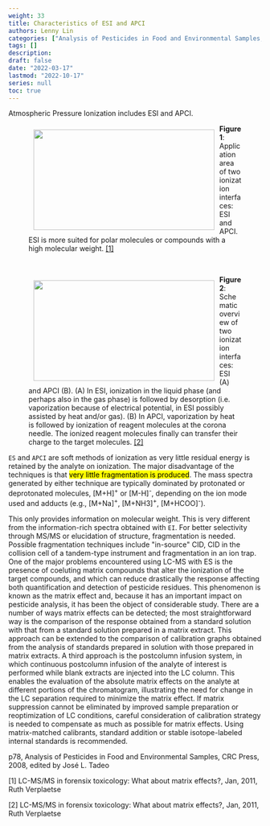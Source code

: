 ```yaml
---
weight: 33
title: Characteristics of ESI and APCI
authors: Lenny Lin
categories: ["Analysis of Pesticides in Food and Environmental Samples, edited by Jos&eacute; L. Tadeo 2008"] 
tags: []
description: 
draft: false
date: "2022-03-17"
lastmod: "2022-10-17"
series: null
toc: true
---
```



Atmospheric Pressure Ionization includes ESI and APCI.  

<!--more-->

<figure>
<img width ="360" height= "200" src = "/docs/images/Screenshot 2022-06-28 141922.png" style ="float: left" HSPACE="10" VSPACE="10"/>
<figcaption><b>Figure 1</b>: Application area of two ionization interfaces: ESI and APCI. ESI is more suited for polar molecules or compounds with a high molecular weight. <a href="#figure1">[1]</a></figcaption>
</figure>

<br>
<figure>
<img width ="360" height= "200" src = "/docs/images/Screenshot 2022-06-28 142007.png" style ="float: left" HSPACE="10" VSPACE="10"/>
<figcaption><b>Figure 2</b>: Schematic overview of two ionization interfaces: ESI (A) and APCI (B). (A) In ESI, ionization in the liquid phase (and perhaps also in the gas phase) is followed by desorption (i.e. vaporization because of electrical potential, in ESI possibly assisted by heat and/or gas). (B) In APCI, vaporization by heat is followed by ionization of reagent molecules at the corona needle. The ionized reagent molecules finally can transfer their charge to the target molecules. <a href="#figure1">[2]</a></figcaption> 
</figure> 



`ES` and `APCI` are soft methods of ionization as very little residual energy is retained by the analyte on ionization. The major disadvantage of the techniques is that <mark>very little fragmentation is produced</mark>. The mass spectra generated by either technique are typically dominated by protonated or deprotonated molecules, [M+H]<sup>+</sup> or [M-H]<sup>-</sup>, depending on the ion mode used and adducts (e.g., [M+Na]<sup>+</sup>, [M+NH3]<sup>+</sup>, [M+HCOO]<sup>-</sup>).    

This only provides information on molecular weight. This is very different from the information-rich spectra obtained with `EI`. For better selectivity through MS/MS or elucidation of structure, fragmentation is needed. Possible fragmentation techniques include "in-source" CID, CID in the collision cell of a tandem-type instrument and fragmentation in an ion trap. One of the major problems encountered using LC-MS with ES is the presence of coeluting matrix compounds that alter the ionization of the target compounds, and which can reduce drastically the response affecting both quantification and detection of pesticide residues. This phenomenon is known as the matrix effect and, because it has an important impact on pesticide analysis, it has been the object of considerable study. There are a number of ways matrix effects can be detected; the most straightforward way is the comparison of the response obtained from a standard solution with that from a standard solution prepared in a matrix extract. This approach can be extended to the comparison of calibration graphs obtained from the analysis of standards prepared in solution with those prepared in matrix extracts. A third approach is the postcolumn infusion system, in which continuous postcolumn infusion of the analyte of interest is performed while blank extracts are injected into the LC column. This enables the evaluation of the absolute matrix effects on the analyte at different portions of the chromatogram, illustrating the need for change in the LC separation required to minimize the matrix effect. If matrix suppression cannot be eliminated by improved sample preparation or reoptimization of LC conditions, careful consideration of calibration strategy is needed to compensate as much as possible for matrix effects. Using matrix-matched calibrants, standard addition or stable isotope-labeled internal standards is recommended.  

p78, Analysis of Pesticides in Food and Environmental Samples, CRC Press, 2008, edited by Jos&eacute; L. Tadeo  

<p id = "figure1">[1] LC-MS/MS in forensix toxicology: What about matrix effects?, Jan, 2011, Ruth Verplaetse</p> 
<p id = "figure1">[2] LC-MS/MS in forensix toxicology: What about matrix effects?, Jan, 2011, Ruth Verplaetse</p>


